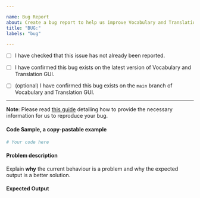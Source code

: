 ```yaml
---

name: Bug Report
about: Create a bug report to help us improve Vocabulary and Translation GUI
title: "BUG:"
labels: "bug"

---
```


- [ ] I have checked that this issue has not already been reported.

- [ ] I have confirmed this bug exists on the latest version of Vocabulary and Translation GUI.

- [ ] (optional) I have confirmed this bug exists on the `main` branch of Vocabulary and Translation GUI.

---

**Note**: Please read [this
guide](https://matthewrocklin.com/blog/work/2018/02/28/minimal-bug-reports) detailing
how to provide the necessary information for us to reproduce your bug.

#### Code Sample, a copy-pastable example

```python
# Your code here
```

#### Problem description

Explain **why** the current behaviour is a problem and why the expected output is a
better solution.

#### Expected Output

